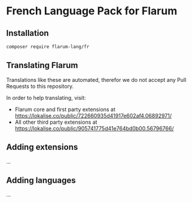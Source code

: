 # French Language Pack for Flarum

## Installation

```bash
composer require flarum-lang/fr
```

## Translating Flarum

Translations like these are automated, therefor we do not accept any Pull Requests to this repository.

In order to help translating, visit:

- Flarum core and first party extensions at https://lokalise.co/public/722660935d41917e602af4.06892971/
- All other third party extensions at https://lokalise.co/public/905741775d41e764bd0b00.56796766/

## Adding extensions

...

## Adding languages

...
